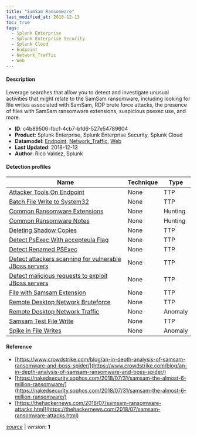 ```yaml
---
title: "SamSam Ransomware"
last_modified_at: 2018-12-13
toc: true
tags:
  - Splunk Enterprise
  - Splunk Enterprise Security
  - Splunk Cloud
  - Endpoint
  - Network_Traffic
  - Web
---
```


#### Description

Leverage searches that allow you to detect and investigate unusual activities that might relate to the SamSam ransomware, including looking for file writes associated with SamSam, RDP brute force attacks, the presence of files with SamSam ransomware extensions, suspicious psexec use, and more.

- **ID**: c4b89506-fbcf-4cb7-bfd6-527e54789604
- **Product**: Splunk Enterprise, Splunk Enterprise Security, Splunk Cloud
- **Datamodel**: [Endpoint](https://docs.splunk.com/Documentation/CIM/latest/User/Endpoint), [Network_Traffic](https://docs.splunk.com/Documentation/CIM/latest/User/NetworkTraffic), [Web](https://docs.splunk.com/Documentation/CIM/latest/User/Web)
- **Last Updated**: 2018-12-13
- **Author**: Rico Valdez, Splunk

#### Detection profiles

| Name        | Technique   | Type         |
| ----------- | ----------- |--------------|
| [Attacker Tools On Endpoint](/endpoint/attacker_tools_on_endpoint/) | None | TTP |
| [Batch File Write to System32](/endpoint/batch_file_write_to_system32/) | None | TTP |
| [Common Ransomware Extensions](/endpoint/common_ransomware_extensions/) | None | Hunting |
| [Common Ransomware Notes](/endpoint/common_ransomware_notes/) | None | Hunting |
| [Deleting Shadow Copies](/endpoint/deleting_shadow_copies/) | None | TTP |
| [Detect PsExec With accepteula Flag](/endpoint/detect_psexec_with_accepteula_flag/) | None | TTP |
| [Detect Renamed PSExec](/endpoint/detect_renamed_psexec/) | None | TTP |
| [Detect attackers scanning for vulnerable JBoss servers](/web/detect_attackers_scanning_for_vulnerable_jboss_servers/) | None | TTP |
| [Detect malicious requests to exploit JBoss servers](/web/detect_malicious_requests_to_exploit_jboss_servers/) | None | TTP |
| [File with Samsam Extension](/endpoint/file_with_samsam_extension/) | None | TTP |
| [Remote Desktop Network Bruteforce](/network/remote_desktop_network_bruteforce/) | None | TTP |
| [Remote Desktop Network Traffic](/network/remote_desktop_network_traffic/) | None | Anomaly |
| [Samsam Test File Write](/endpoint/samsam_test_file_write/) | None | TTP |
| [Spike in File Writes](/endpoint/spike_in_file_writes/) | None | Anomaly |

#### Reference

* [https://www.crowdstrike.com/blog/an-in-depth-analysis-of-samsam-ransomware-and-boss-spider/](https://www.crowdstrike.com/blog/an-in-depth-analysis-of-samsam-ransomware-and-boss-spider/)
* [https://nakedsecurity.sophos.com/2018/07/31/samsam-the-almost-6-million-ransomware/](https://nakedsecurity.sophos.com/2018/07/31/samsam-the-almost-6-million-ransomware/)
* [https://thehackernews.com/2018/07/samsam-ransomware-attacks.html](https://thehackernews.com/2018/07/samsam-ransomware-attacks.html)



[*source*](https://github.com/splunk/security_content/tree/develop/stories/samsam_ransomware.yml) \| *version*: **1**